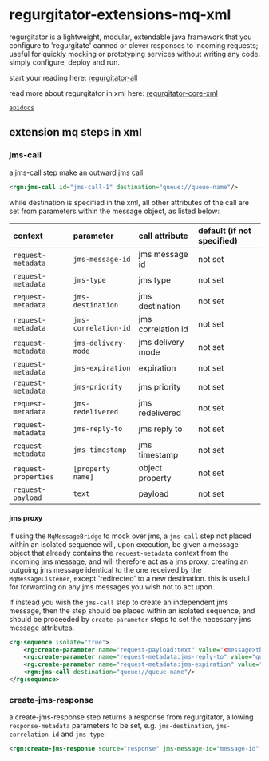 # regurgitator-extensions-mq-xml

regurgitator is a lightweight, modular, extendable java framework that you configure to 'regurgitate' canned or clever responses to incoming requests; useful for quickly mocking or prototyping services without writing any code. simply configure, deploy and run.

start your reading here: [regurgitator-all](https://talmeym.github.io/regurgitator-all#regurgitator)

read more about regurgitator in xml here: [regurgitator-core-xml](https://talmeym.github.io/regurgitator-core-xml#xml-configuration-of-regurgitator)

[``apidocs``](https://regurgitator.emarte.uk/apidocs/regurgitator-extensions-mq-xml/0.1.2/)

## extension mq steps in xml

### jms-call

a jms-call step make an outward jms call

```xml
<rgm:jms-call id="jms-call-1" destination="queue://queue-name"/>
```

while destination is specified in the xml, all other attributes of the call are set from parameters within the message object, as listed below:

|context|parameter|call attribute|default (if not specified)|
|:---|:---|:---|:---|
|``request-metadata``|``jms-message-id``|jms message id|not set|
|``request-metadata``|``jms-type``|jms type|not set|
|``request-metadata``|``jms-destination``|jms destination|not set|
|``request-metadata``|``jms-correlation-id``|jms correlation id|not set|
|``request-metadata``|``jms-delivery-mode``|jms delivery mode|not set|
|``request-metadata``|``jms-expiration``|expiration|not set|
|``request-metadata``|``jms-priority``|jms priority|not set|
|``request-metadata``|``jms-redelivered``|jms redelivered|not set|
|``request-metadata``|``jms-reply-to``|jms reply to|not set|
|``request-metadata``|``jms-timestamp``|jms timestamp|not set|
|``request-properties``| ``[property name]`` |object property|not set|
|``request-payload``|``text`` |payload|not set|

#### jms proxy

if using the ``MqMessageBridge`` to mock over jms, a ``jms-call`` step not placed within an isolated sequence will, upon execution, be given a message object that already contains the ``request-metadata`` context from the incoming jms message, and will therefore act as a jms proxy, creating an outgoing jms message identical to the one received by the ``MqMessageListener``, except 'redirected' to a new destination. this is useful for forwarding on any jms messages you wish not to act upon.

If instead you wish the ``jms-call`` step to create an independent jms message, then the step should be placed within an isolated sequence, and should be proceeded by ``create-parameter`` steps to set the necessary jms message attributes.

```xml
<rg:sequence isolate="true">
    <rg:create-parameter name="request-payload:text" value="<message>this is my message content</message>"/>
    <rg:create-parameter name="request-metadata:jms-reply-to" value="queue://other-queue-name"/>
    <rg:create-parameter name="request-metadata:jms-expiration" value="360000" type="NUMBER"/>
    <rgm:jms-call destination="queue://queue-name"/>
</rg:sequence>
```

### create-jms-response

a create-jms-response step returns a response from regurgitator, allowing ``response-metadata`` parameters to be set, e.g. ``jms-destination``, ``jms-correlation-id`` and ``jms-type``:

```xml
<rgm:create-jms-response source="response" jms-message-id="message-id" jms-type="my-jms-type" jms-destination="queue://my-destination" correlation-id="52908d79-b7c6-4e18-ab13-e991d1b67d8b" jms-priority="4" jms-delivery-mode="1" jms-expiration="1506253192636" jms-redelivered="true" jms-reply-to="queue://other-destination" jms-timestamp="1506253192636" />
```
